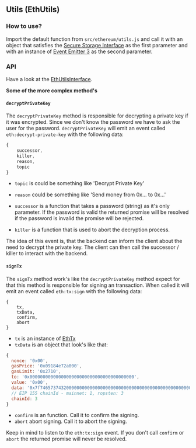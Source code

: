 ## Utils (EthUtils)

### How to use?
Import the default function from `src/ethereum/utils.js` and call it with an object that satisfies the [Secure Storage Interface](./../specification/secureStorageInterface.js) as the first parameter and with an instance of [Event Emitter 3](https://www.npmjs.com/package/eventemitter3) as the second parameter.

### API
Have a look at the [EthUtilsInterface](./utils.js).

__Some of the more complex method's__

#### `decryptPrivateKey`

The `decryptPrivateKey` method is responsible for decrypting a private key if it was encrypted. Since we don't know the password we have to ask the user for the password. `decryptPrivateKey` will emit an event called `eth:decrypt-private-key` with the following data:
```js
{
    successor,
    killer,
    reason,
    topic
}
```

- `topic` is could be something like 'Decrypt Private Key'

- `reason` could be something like 'Send money from 0x... to 0x...'

- `successor` is a function that takes a password (string) as it's only parameter. If the password is valid the returned promise will be resolved if the password is invalid the promise will be rejected.

- `killer` is a function that is used to abort the decryption process.

The idea of this event is, that the backend can inform the client about the need to decrypt the private key. The client can then call the successor / killer to interact with the backend. 

#### `signTx`

The `signTx` method work's like the `decryptPrivateKey` method expect for that this method is responsible for signing an transaction. When called it will emit an event called `eth:tx:sign` with the following data:
```flow
{
    tx,
    txData,
    confirm,
    abort
}
```

- `tx` is an instance of [EthTx](https://www.npmjs.com/package/ethereumjs-tx)
- `txData` is an object that look's like that:
```js
{
  nonce: '0x00',
  gasPrice: '0x09184e72a000', 
  gasLimit: '0x2710',
  to: '0x0000000000000000000000000000000000000000', 
  value: '0x00', 
  data: '0x7f7465737432000000000000000000000000000000000000000000000000000000600057',
  // EIP 155 chainId - mainnet: 1, ropsten: 3 
  chainId: 3
}
```

- `confirm` is an function. Call it to confirm the signing. 
- `abort` abort signing. Call it to abort the signing. 

Keep in mind to listen to the `eth:tx:sign` event. If you don't call `confirm` or `abort` the returned promise will never be resolved.